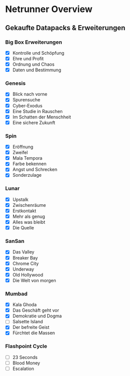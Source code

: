 # Netrunner Overview

## Gekaufte Datapacks & Erweiterungen

### Big Box Erweiterungen
- [x] Kontrolle und Schöpfung
- [x] Ehre und Profit
- [x] Ordnung und Chaos
- [x] Daten und Bestimmung

### Genesis
- [x] Blick nach vorne
- [x] Spurensuche
- [x] Cyber-Exodus
- [x] Eine Studie in Rauschen
- [x] Im Schatten der Menschheit
- [x] Eine sichere Zukunft

### Spin
- [x] Eröffnung
- [x] Zweifel
- [x] Mala Tempora
- [x] Farbe bekennen
- [x] Angst und Schrecken
- [x] Sonderzulage

### Lunar
- [x] Upstalk
- [x] Zwischenräume
- [x] Erstkontakt
- [x] Mehr als genug
- [x] Alles was bleibt
- [x] Die Quelle

### SanSan
- [x] Das Valley
- [x] Breaker Bay
- [x] Chrome City
- [x] Underway
- [x] Old Hollywood
- [x] Die Welt von morgen
 
### Mumbad
- [x] Kala Ghoda 
- [x] Das Geschäft geht vor
- [x] Demokratie und Dogma 
- [ ] Salsette Island 
- [x] Der befreite Geist
- [x] Fürchtet die Massen

### Flashpoint Cycle
- [ ] 23 Seconds
- [ ] Blood Money
- [ ] Escalation
